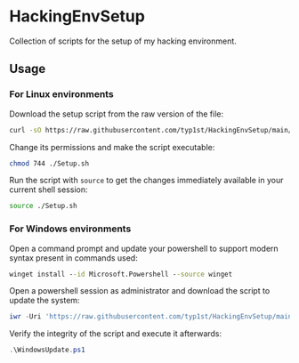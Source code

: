 # HackingEnvSetup
Collection of scripts for the setup of my hacking environment.

## Usage

### For Linux environments
Download the setup script from the raw version of the file:
   ```sh
   curl -sO https://raw.githubusercontent.com/typ1st/HackingEnvSetup/main/Linux/Setup.sh
   ```
Change its permissions and make the script executable:
```sh
chmod 744 ./Setup.sh
```
Run the script with `source` to get the changes immediately available in your current shell session:
```sh
source ./Setup.sh
```

### For Windows environments
Open a command prompt and update your powershell to support modern syntax present in commands used:
```cmd
winget install --id Microsoft.Powershell --source winget
```
Open a powershell session as administrator and download the script to update the system:
```powershell
iwr -Uri 'https://raw.githubusercontent.com/typ1st/HackingEnvSetup/main/Windows/Update.ps1' -OutFile 'WindowsUpdate.ps1'
```
Verify the integrity of the script and execute it afterwards:
```powershell
.\WindowsUpdate.ps1
```
